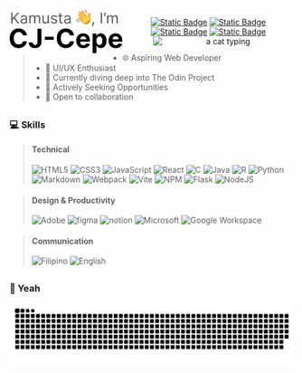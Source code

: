 <picture>
  <source media="(prefers-color-scheme: dark)" srcset="./assets/name-dark.png?raw=true" />
  <source media="(prefers-color-scheme: light)" srcset="./assets/name-light.png?raw=true" />
  <img align="left" alt="Kamusta, I'm CJ-Cepe" src="./assets/name-light.png" width="200"/>
</picture>

<p align="center">
<a href='https://www.linkedin.com/in/cjcepe/' target="blank"><img alt="Static Badge" src="https://img.shields.io/badge/LinkedIn-0077b5?logo=resume"></a> <a href='mailto:cj.ceps@gmail.com' target="blank"><img alt="Static Badge" src="https://img.shields.io/badge/Gmail-c92621?logo=resume"></a> <a href='https://cj-cepe.github.io/portfolio/' target="blank"><img alt="Static Badge" src="https://img.shields.io/badge/Portfolio-651bff?logo=resume"></a> <a href='https://cj-cepe.github.io/portfolio/Cepe_cv.pdf' target="blank"><img alt="Static Badge" src="https://img.shields.io/badge/Resume-fff?logo=resume"></a>

<img align="right" alt="a cat typing" src="https://www.icegif.com/wp-content/uploads/2021/11/icegif-1148.gif" width="250"/>


<br />

## 
###
 > - 🌐 Aspiring Web Developer
 > - 🎨 UI/UX Enthusiast
 > - 🌱 Currently diving deep into The Odin Project
 > - 🌟 Actively Seeking Opportunities
 > - 🚀 Open to collaboration

## 
### 💻 Skills

> #### Technical
> ![HTML5](https://img.shields.io/badge/html5-%23E34F26.svg?style=for-the-badge&logo=html5&logoColor=white) 
![CSS3](https://img.shields.io/badge/css3-%231572B6.svg?style=for-the-badge&logo=css3&logoColor=white) 
![JavaScript](https://img.shields.io/badge/javascript-%23323330.svg?style=for-the-badge&logo=javascript&logoColor=%23F7DF1E) 
![React](https://img.shields.io/badge/react-%2320232a.svg?style=for-the-badge&logo=react&logoColor=%2361DAFB) 
![C](https://img.shields.io/badge/c-%2300599C.svg?style=for-the-badge&logo=c&logoColor=white) 
![Java](https://img.shields.io/badge/java-%23ED8B00.svg?style=for-the-badge&logo=openjdk&logoColor=white) 
![R](https://img.shields.io/badge/r-%23276DC3.svg?style=for-the-badge&logo=r&logoColor=white) 
![Python](https://img.shields.io/badge/python-3670A0?style=for-the-badge&logo=python&logoColor=ffdd54)
![Markdown](https://img.shields.io/badge/markdown-%23000000.svg?style=for-the-badge&logo=markdown&logoColor=white) 
![Webpack](https://img.shields.io/badge/webpack-%238DD6F9.svg?style=for-the-badge&logo=webpack&logoColor=black) 
![Vite](https://img.shields.io/badge/vite-%23646CFF.svg?style=for-the-badge&logo=vite&logoColor=white) 
![NPM](https://img.shields.io/badge/NPM-%23CB3837.svg?style=for-the-badge&logo=npm&logoColor=white) 
![Flask](https://img.shields.io/badge/flask-%23000.svg?style=for-the-badge&logo=flask&logoColor=white) 
![NodeJS](https://img.shields.io/badge/node.js-6DA55F?style=for-the-badge&logo=node.js&logoColor=white)

> #### Design & Productivity
> <img alt='Adobe' src='https://img.shields.io/badge/Illustrator-100000?style=for-the-badge&logo=Adobe&logoColor=FF9A00&labelColor=330000&color=330000'/> <img alt='figma' src='https://img.shields.io/badge/Figma-> 100000?style=for-the-badge&logo=figma&logoColor=0ACF84&labelColor=2E3139&color=2E3139'/> <img alt='notion' src='https://img.shields.io/badge/Notion-100000?style=for-the-badge&logo=notion&logoColor=000000&labelColor=FFFFFF&color=FFFFFF'/> <img alt='Microsoft' src='https://img.shields.io/badge/MS_Office Suite-100000?style=for-the-badge&logo=Microsoft&logoColor=white&labelColor=FF5722&color=FF5722'/> <img alt="Google Workspace" src="https://img.shields.io/badge/Google%20Workspace-0F9D58?style=for-the-badge&logo=google&logoColor=FFF">


> #### Communication
> <img alt='Filipino' src='https://img.shields.io/badge/Filipino-100000?style=for-the-badge&logo=Philippines&logoColor=D0D0D0&labelColor=FFFFFF&color=0035a4'/> <img alt='English' src='https://img.shields.io/badge/English-100000?style=for-the-badge&logo=UnitedStates&logoColor=D0D0D0&labelColor=FFFFFF&color=be0b31'/>

##  
### 🤘 Yeah
<picture>
  <source media="(prefers-color-scheme: dark)" srcset="https://github.com/CJ-Cepe/CJ-Cepe/blob/output/github-snake-dark.svg?raw=true" />
  <source media="(prefers-color-scheme: light)" srcset="https://github.com/CJ-Cepe/CJ-Cepe/blob/output/github-snake.svg?raw=true" />
  <img alt="github-snake" src="https://github.com/CJ-Cepe/CJ-Cepe/blob/output/github-snake.svg?raw=true" />
</picture>
